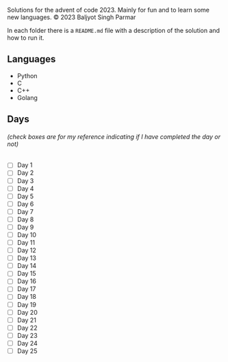 Solutions for the advent of code 2023. Mainly for fun and to learn some new languages. 
© 2023 Baljyot Singh Parmar

In each folder there is a `README.md` file with a description of the solution and how to run it.
## Languages
- Python
- C
- C++
- Golang
## Days 
###### (check boxes are for my reference indicating if I have completed the day or not)
- [ ] Day 1
- [ ] Day 2
- [ ] Day 3
- [ ] Day 4
- [ ] Day 5
- [ ] Day 6
- [ ] Day 7
- [ ] Day 8
- [ ] Day 9
- [ ] Day 10
- [ ] Day 11
- [ ] Day 12
- [ ] Day 13
- [ ] Day 14
- [ ] Day 15
- [ ] Day 16
- [ ] Day 17
- [ ] Day 18
- [ ] Day 19
- [ ] Day 20
- [ ] Day 21
- [ ] Day 22
- [ ] Day 23
- [ ] Day 24
- [ ] Day 25
